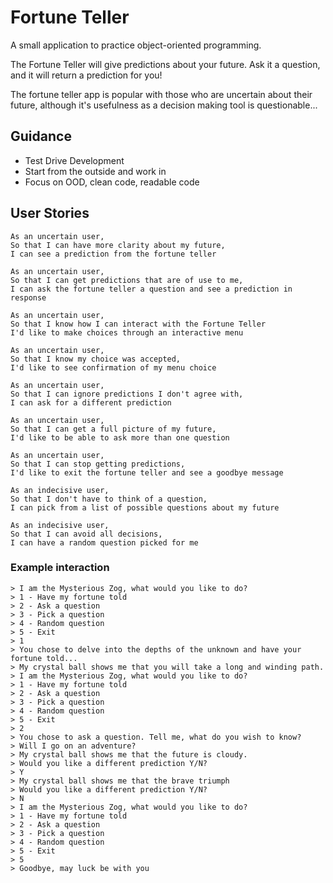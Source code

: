 # Fortune Teller

A small application to practice object-oriented programming.

The Fortune Teller will give predictions about your future. Ask it a question, and it will return a prediction for you!

The fortune teller app is popular with those who are uncertain about their future, although it's usefulness as a decision making tool is questionable...

## Guidance

- Test Drive Development
- Start from the outside and work in
- Focus on OOD, clean code, readable code

## User Stories

```
As an uncertain user,
So that I can have more clarity about my future,
I can see a prediction from the fortune teller
```

```
As an uncertain user,
So that I can get predictions that are of use to me,
I can ask the fortune teller a question and see a prediction in response
```

```
As an uncertain user,
So that I know how I can interact with the Fortune Teller
I'd like to make choices through an interactive menu
```

```
As an uncertain user,
So that I know my choice was accepted,
I'd like to see confirmation of my menu choice
```

```
As an uncertain user,
So that I can ignore predictions I don't agree with,
I can ask for a different prediction
```

```
As an uncertain user,
So that I can get a full picture of my future,
I'd like to be able to ask more than one question
```

```
As an uncertain user,
So that I can stop getting predictions,
I'd like to exit the fortune teller and see a goodbye message
```

```
As an indecisive user,
So that I don't have to think of a question,
I can pick from a list of possible questions about my future
```

```
As an indecisive user,
So that I can avoid all decisions,
I can have a random question picked for me
```

### Example interaction

```
> I am the Mysterious Zog, what would you like to do?
> 1 - Have my fortune told
> 2 - Ask a question
> 3 - Pick a question
> 4 - Random question
> 5 - Exit
> 1
> You chose to delve into the depths of the unknown and have your fortune told...
> My crystal ball shows me that you will take a long and winding path.
> I am the Mysterious Zog, what would you like to do?
> 1 - Have my fortune told
> 2 - Ask a question
> 3 - Pick a question
> 4 - Random question
> 5 - Exit
> 2
> You chose to ask a question. Tell me, what do you wish to know?
> Will I go on an adventure?
> My crystal ball shows me that the future is cloudy.
> Would you like a different prediction Y/N?
> Y
> My crystal ball shows me that the brave triumph
> Would you like a different prediction Y/N?
> N
> I am the Mysterious Zog, what would you like to do?
> 1 - Have my fortune told
> 2 - Ask a question
> 3 - Pick a question
> 4 - Random question
> 5 - Exit
> 5
> Goodbye, may luck be with you
```
